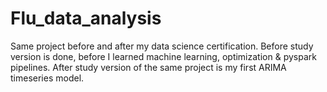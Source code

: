 # Flu_data_analysis
Same project before and after my data science certification.
Before study version is done, before I learned machine learning, optimization & pyspark pipelines.
After study version of the same project is my first ARIMA timeseries model.
